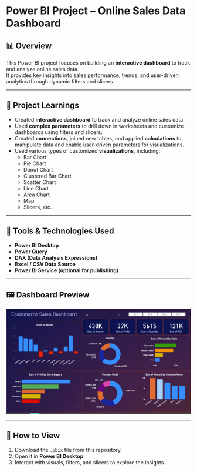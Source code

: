 # Power BI Project – Online Sales Data Dashboard

## 📊 Overview
This Power BI project focuses on building an **interactive dashboard** to track and analyze online sales data.  
It provides key insights into sales performance, trends, and user-driven analytics through dynamic filters and slicers.

---

## 🚀 Project Learnings

- Created **interactive dashboard** to track and analyze online sales data.  
- Used **complex parameters** to drill down in worksheets and customize dashboards using filters and slicers.  
- Created **connections**, joined new tables, and applied **calculations** to manipulate data and enable user-driven parameters for visualizations.  
- Used various types of customized **visualizations**, including:
  - Bar Chart  
  - Pie Chart  
  - Donut Chart  
  - Clustered Bar Chart  
  - Scatter Chart  
  - Line Chart  
  - Area Chart  
  - Map  
  - Slicers, etc.

---

## 🧰 Tools & Technologies Used
- **Power BI Desktop**
- **Power Query**
- **DAX (Data Analysis Expressions)**
- **Excel / CSV Data Source**
- **Power BI Service (optional for publishing)**

---

## 🖼️ Dashboard Preview
![Project Dashboard](demo.png)

---
## 🏁 How to View
1. Download the `.pbix` file from this repository.  
2. Open it in **Power BI Desktop**.  
3. Interact with visuals, filters, and slicers to explore the insights.
